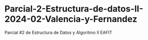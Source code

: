 # Parcial-2-Estructura-de-datos-II-2024-02-Valencia-y-Fernandez
Parcial #2 de Estructura de Datos y Algoritmo II EAFIT 
